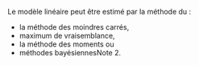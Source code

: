


Le modèle linéaire peut être estimé par la méthode du : 
- la méthode des moindres carrés, 
- maximum de vraisemblance,
- la méthode des moments ou 
- méthodes bayésiennesNote 2.

